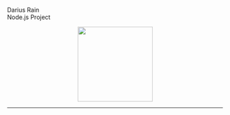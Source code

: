 <p>Darius Rain
  <br>
Node.js Project</p>
<div align="center" height="20px">
<img width="175px" src="https://cdn.freebiesupply.com/logos/large/2x/nodejs-1-logo-png-transparent.png">
</div>
<hr>


